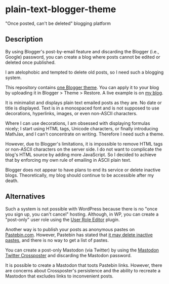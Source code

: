 # plain-text-blogger-theme

"Once posted, can't be deleted" blogging platform

## Description

By using Blogger's post-by-email feature and discarding the Blogger (i.e.,
Google) password, you can create a blog where posts cannot be edited or deleted
once published.

I am atelophobic and tempted to delete old posts, so I need such a blogging
system.

This repository contains [one Blogger theme](theme.xml).  You can apply it to
your blog by uploading it in Blogger > Theme > Restore.  A live example is on
[my blog](https://yuukikonnobot.blogspot.com/).

It is minimalist and displays plain text emailed posts as they are.  No date or
title is displayed.  Text is in a monospaced font and is not supposed to use
decorations, hyperlinks, images, or even non-ASCII characters.

Where I can use decorations, I am obsessed with displaying formulas nicely; I
start using HTML tags, Unicode characters, or finally introducing MathJax, and I
can't concentrate on writing.  Therefore I need such a theme.

However, due to Blogger's limitations, it is impossible to remove HTML tags or
non-ASCII characters on the server side.  I do not want to complicate the blog's
HTML source by adding more JavaScript.  So I decided to achieve that by
enforcing my own rule of emailing in ASCII plain text.

Blogger does not appear to have plans to end its service or delete inactive
blogs.  Theoretically, my blog should continue to be accessible after my death.

## Alternatives

Such a system is not possible with WordPress because there is no "once you sign
up, you can't cancel" hosting.  Although, in WP, you can create a "post-only"
user role using the [User Role
Editor](https://wordpress.org/plugins/user-role-editor/) plugin.

Another way is to publish your posts as anonymous pastes on
[Pastebin.com](https://pastebin.com/).  However, Pastebin has stated that [it
may delete inactive pastes](https://pastebin.com/faq#18), and there is no way to
get a list of pastes.

You can create a post-only Mastodon (via Twitter) by using the [Mastodon Twitter
Crossposter](https://crossposter.masto.donte.com.br/) and discarding the
Mastodon password.

It is possible to create a Mastodon that toots Pastebin links.  However, there
are concerns about Crossposter's persistence and the ability to recreate a
Mastodon that excludes links to inconvenient posts.
